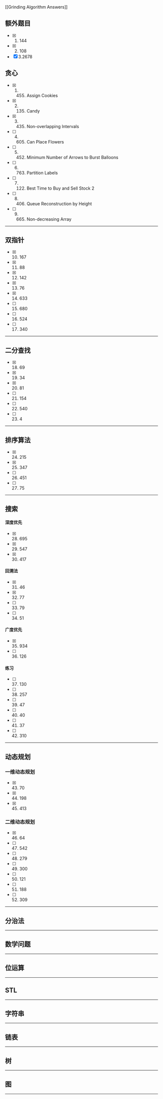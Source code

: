 [[Grinding Algorithm Answers]]
## 额外题目
- [x] 1. 144
- [x] 2. 108
- [x] 3.2678
## 贪心
- [x] 1. 455. Assign Cookies 
- [x] 2. 135. Candy
- [x] 3. 435. Non-overlapping Intervals
- [ ] 4. 605. Can Place Flowers
- [ ] 5. 452. Minimum Number of Arrows to Burst Balloons
- [ ] 6. 763. Partition Labels
- [ ] 7. 122. Best Time to Buy and Sell Stock 2
- [ ] 8. 406. Queue Reconstruction by Height
- [ ] 9. 665. Non-decreasing Array
----
## 双指针
- [x] 10. 167
- [x] 11. 88
- [x] 12. 142
- [x] 13. 76
- [x] 14. 633
- [ ] 15. 680
- [ ] 16. 524
- [ ] 17. 340
----
## 二分查找
- [x] 18. 69
- [x] 19. 34
- [x] 20. 81
- [ ] 21. 154
- [ ] 22. 540
- [ ] 23. 4
----
## 排序算法
- [x] 24. 215
- [x] 25. 347
- [ ] 26. 451
- [ ] 27. 75
----
## 搜索
#### 深度优先
- [x] 28. 695
- [x] 29. 547
- [x] 30. 417
#### 回溯法
- [x] 31. 46
- [x] 32. 77
- [ ] 33. 79
- [ ] 34. 51
#### 广度优先
- [x] 35. 934
- [ ] 36. 126
#### 练习
- [ ] 37. 130
- [ ] 38. 257
- [ ] 39. 47
- [ ] 40. 40
- [ ] 41. 37
- [ ] 42. 310
----
## 动态规划
### 一维动态规划
- [x] 43. 70
- [x] 44. 198
- [x] 45. 413
### 二维动态规划
- [x] 46. 64
- [ ] 47. 542
- [ ] 48. 279
- [ ] 49. 300
- [ ] 50. 121
- [ ] 51. 188
- [ ] 52. 309
----
## 分治法
----
## 数学问题
----
## 位运算
----
## STL
----
## 字符串
----
## 链表
----
## 树
----
## 图
----
 
